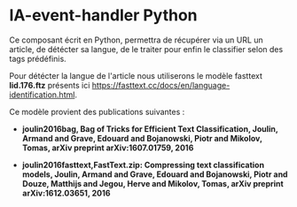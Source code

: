 # IA-event-handler Python

Ce composant écrit en Python, permettra de récupérer via un URL un article, de détécter sa langue, de le traiter pour enfin le classifier selon des tags prédéfinis.

Pour détécter la langue de l'article nous utiliserons le modèle fasttext __lid.176.ftz__ présents ici https://fasttext.cc/docs/en/language-identification.html.

Ce modèle provient des publications suivantes :

- __joulin2016bag, Bag of Tricks for Efficient Text Classification, Joulin, Armand and Grave, Edouard and Bojanowski, Piotr and Mikolov, Tomas, arXiv preprint arXiv:1607.01759, 2016__

- __joulin2016fasttext,FastText.zip: Compressing text classification models, Joulin, Armand and Grave, Edouard and Bojanowski, Piotr and Douze, Matthijs and Jegou, Herve and Mikolov, Tomas, arXiv preprint arXiv:1612.03651, 2016__
